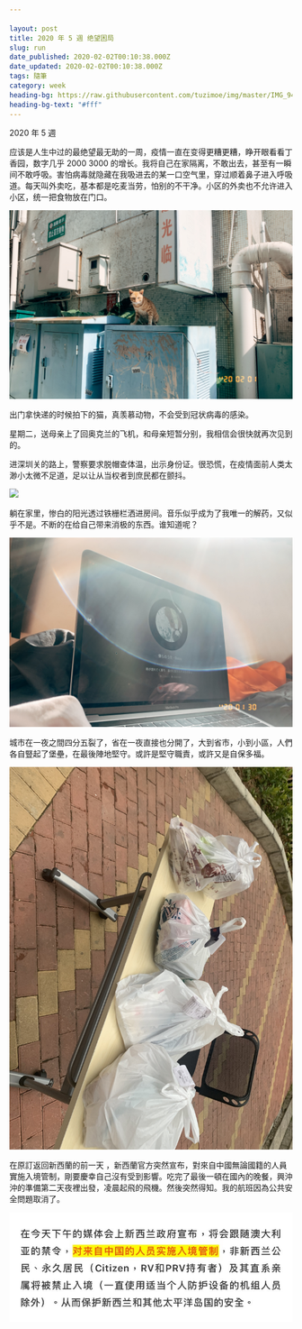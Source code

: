 ```yaml
---

layout: post
title: 2020 年 5 週 绝望困局
slug: run
date_published: 2020-02-02T00:10:38.000Z
date_updated: 2020-02-02T00:10:38.000Z
tags: 隨筆
category: week
heading-bg: https://raw.githubusercontent.com/tuzimoe/img/master/IMG_9410.jpg
heading-bg-text: "#fff"
---
```


2020 年 5 週

应该是人生中过的最绝望最无助的一周，疫情一直在变得更糟更糟，睁开眼看看丁香园，数字几乎 2000 3000 的增长。我将自己在家隔离，不敢出去，甚至有一瞬间不敢呼吸。害怕病毒就隐藏在我吸进去的某一口空气里，穿过顺着鼻子进入呼吸道。每天叫外卖吃，基本都是吃麦当劳，怕别的不干净。小区的外卖也不允许进入小区，统一把食物放在门口。

![neko](https://raw.githubusercontent.com/tuzimoe/img/master/IMG_9517.jpg)

出门拿快递的时候拍下的猫，真羡慕动物，不会受到冠状病毒的感染。

星期二，送母亲上了回奥克兰的飞机，和母亲短暂分别，我相信会很快就再次见到的。

进深圳关的路上，警察要求脱帽查体温，出示身份证。很恐慌，在疫情面前人类太渺小太微不足道，足以让从当权者到庶民都在颤抖。

![](https://raw.githubusercontent.com/tuzimoe/img/master/螢幕快照%202020-02-09%20上午5.35.40.png)

躺在家里，惨白的阳光透过铁栅栏洒进房间。音乐似乎成为了我唯一的解药，又似乎不是。不断的在给自己带来消极的东西。谁知道呢？

![](https://raw.githubusercontent.com/tuzimoe/img/master/IMG_9449.jpg)

城市在一夜之間四分五裂了，省在一夜直接也分開了，大到省市，小到小區，人們各自豎起了堡壘，在最後陣地堅守。或許是堅守職責，或許又是自保多福。

![外卖桌](https://raw.githubusercontent.com/tuzimoe/img/master/螢幕快照%202020-02-09%20上午5.35.54.png)

在原訂返回新西蘭的前一天 ，新西蘭官方突然宣布，對來自中國無論國籍的人員實施入境管制，剛要慶幸自己沒有受到影響。吃完了最後一頓在國內的晚餐，興沖沖的準備第二天夜裡出發，凌晨起飛的飛機。然後突然得知。我的航班因為公共安全問題取消了。

![rv](https://raw.githubusercontent.com/tuzimoe/img/master/IMG_9534.jpg)